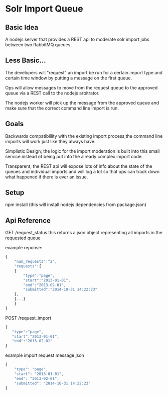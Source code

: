 


<h1>Solr Import Queue</h1>

<h2>Basic Idea</h2>

A nodejs server that provides a REST api to moderate solr import jobs
between two RabbitMQ queues. 

<h2>Less Basic...</h2>

The developers will "request" an import be run for a certain import
type and certain time window by putting a message on the first queue.

Ops will allow messages to move from the request queue to the 
approved queue via a REST call to the nodejs arbitrator.

The nodejs worker will pick up the message from the approved queue 
and make sure that the correct command line import is run.


<h2>Goals</h2>

Backwards compatiblility with the existing import process,the command line imports will work just like they always have.

Simplistic Design; the logic for the import moderation is built into this small	service instead of being put into the already complex import code.

Transparent; the REST api will expose lots of info about the state of the queues and individual imports and will log a lot so that ops can track down what happened if there is ever an issue.


<h2>Setup</h2>

npm install  (this will install nodejs dependencies from package.json)


<h2>Api Reference</h2>

GET /request_status
	this returns a json object representing all imports in the 
	requested queue

example reponse:
```javascript
{
    "num_requests":"2",
    "requests":{
	{
	    "type":"page",
	    "start":"2013-01-01",
	    "end":"2013-02-01",
	    "submitted":"2014-10-31 14:22:23"
	},
	{...}
    }
}
```

POST /request_import

```javascript
{
   "type":"page",
   "start":"2013-01-01",
   "end":"2013-02-01"
}
```


example import request message json

```javascript
{
    "type": "page",
    "start": "2013-01-01",
    "end": "2013-02-01",
    "submitted": "2014-10-31 14:22:23"
}
```



